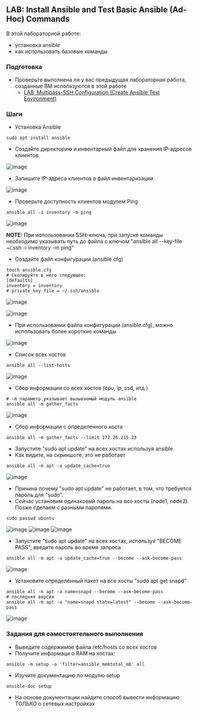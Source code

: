 ## LAB: Install Ansible and Test Basic Ansible (Ad-Hoc) Commands

В этой лабораторной работе:
- установка ansible
- как использовать базовые команды

### Подготовка

- Проверьте выполнена ли у вас предыдущая лабораторная работа, созданные ВМ используются в этой работе
  - [LAB: Multipass-SSH Configuration (Create Ansible Test Environment)](https://github.com/gulyaeve/ansible_labs/blob/main/Multipass-SSH-Configuration.md)

### Шаги

- Установка Ansible

``` 
sudo apt install ansible
``` 

- Создайте директорию и инвентарный файл для хранения IP-адресов клиентов

![image](https://user-images.githubusercontent.com/10358317/201087999-7bbb7f0b-acdf-475a-b8c8-cf0f689bc29b.png)

- Запишите IP-адреса клиентов в файл инвентаризации

![image](https://user-images.githubusercontent.com/10358317/201088310-e7859682-dc0d-46f5-bac4-ba553e38be90.png)

- Проверьте доступность клиентов модулем Ping

``` 
ansible all -i inventory -m ping
``` 

![image](https://user-images.githubusercontent.com/10358317/201089266-84c032d5-7647-45ec-b44a-0323cf7f6274.png)

**NOTE:** При использовании SSH-ключа, при запуске команды необходимо указывать путь до файла с ключом "ansible all --key-file ~/.ssh -i inventory -m ping" 

- Создайте файл конфигурации (ansible.cfg)

``` 
touch ansible.cfg
# Скопируйте в него следующее:
[defaults]
inventory = inventory
# private_key_file = ~/.ssh/ansible
``` 

![image](https://user-images.githubusercontent.com/10358317/201090216-084d1328-88fc-462f-b307-d95c8d8b752d.png)

![image](https://user-images.githubusercontent.com/10358317/201090391-67057ecd-68a9-4aa6-af33-af5fcd099840.png)

- При использовании файла конфигурации (ansible.cfg), можно использовать более короткие команды

![image](https://user-images.githubusercontent.com/10358317/201090690-752feb31-9b42-42df-a89f-63e3092b4a32.png)

- Список всех хостов

```
ansible all --list-hosts
``` 
![image](https://user-images.githubusercontent.com/10358317/201090920-d5d2a294-698a-4e62-89e7-7df3f1d1834d.png)

- Сбор информации со всех хостов (cpu, ip, ssd, итд.)

```
# -m параметр указывает вызываемый модуль ansible
ansible all -m gather_facts
``` 

![image](https://user-images.githubusercontent.com/10358317/201091229-60ab2618-ba53-4460-96f8-7c69a4a9c6b1.png)

- Сбор информации с определенного хоста

```
ansible all -m gather_facts --limit 172.26.215.23
```

- Запустите "sudo apt update" на всех хостах используя ansible
- Как видите, на скриншоте, это не работает 

```
ansible all -m apt -a update_cache=true
```

![image](https://user-images.githubusercontent.com/10358317/201094159-89918be8-1d73-4a10-b346-4d54a1bc104f.png)

- Причина почему "sudo apt update" не работает, в том, что требуется пароль для "sudo".
- Сейчас установим одинаковый пароль на все хосты (node1, node2). Позже сделаем с разными паролями.

```
sudo passwd ubuntu
```

![image](https://user-images.githubusercontent.com/10358317/201094654-23381802-43a2-4261-892b-900244019bcc.png)
![image](https://user-images.githubusercontent.com/10358317/201094744-d8edfd82-9c5a-4bb8-9fc5-7e9f5f4567c1.png)
![image](https://user-images.githubusercontent.com/10358317/201094827-5ddd50dd-bd26-47b9-b266-5d997678774b.png)

- Запустите "sudo apt update" на всех хостах, используя "BECOME PASS", введите пароль во время запроса

```
ansible all -m apt -a update_cache=true --become --ask-become-pass
```

![image](https://user-images.githubusercontent.com/10358317/201095106-cfa74f25-9ae6-4ca2-b34a-061ed5d6622d.png)

- Установите определенный пакет на все хосты "sudo apt get snapd"

```
ansible all -m apt -a name=snapd --become --ask-become-pass
# последняя версия
ansible all -m apt -a "name=snapd state=latest" --become --ask-become-pass
```

![image](https://user-images.githubusercontent.com/10358317/201097511-9b0893f5-120c-4af1-be6d-a35fc15681a5.png)


### Задания для самостоятельного выполнения

- Выведите содержимое файла /etc/hosts со всех хостов
- Получите информаци о RAM на хостах:
```
ansible -m setup -a 'filter=ansible_memtotal_mb' all
```
- Изучите документацию по модулю setup
```
ansible-doc setup
```
- На основе документации найдите способ вывести информацию ТОЛЬКО о сетевых настройках
